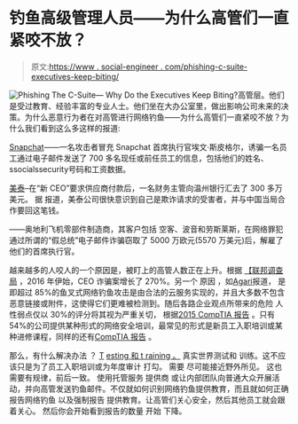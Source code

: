 # 钓鱼高级管理人员——为什么高管们一直紧咬不放？

> 原文:[https://www . social-engineer . com/phishing-c-suite-executives-keep-biting/](https://www.social-engineer.com/phishing-c-suite-executives-keep-biting/)

![Phishing The C-Suite— Why Do the Executives Keep Biting?](../Images/15d999e448aa81bd43c408ce35d7425a.png)高管层。他们是受过教育、经验丰富的专业人士。他们坐在大办公室里，做出影响公司未来的决策。为什么恶意行为者在对高管进行网络钓鱼——为什么高管们一直紧咬不放？为什么我们看到这么多这样的报道:

[Snapchat](https://www.washingtonpost.com/news/the-switch/wp/2016/03/01/the-human-problem-at-the-heart-of-snapchats-employee-data-breach/)——一名攻击者冒充 Snapchat 首席执行官埃文·斯皮格尔，诱骗一名员工通过电子邮件发送了 700 多名现任或前任员工的信息，包括他们的姓名、ssocialssecurity号码和工资数据。

[美泰](https://thenextweb.com/insider/2016/03/29/mattel-nearly-loses-3m-to-a-classic-phishing-scam/)–在“新 CEO”要求供应商付款后，一名财务主管向温州银行汇去了 300 多万美元。 据 报道，美泰公司很快意识到自己是欺诈请求的受害者，并与中国当局合作要回这笔钱。

[](https://www.securityweek.com/austrian-firm-fires-ceo-after-56-million-cyber-scam)——奥地利飞机零部件制造商，其客户包括 空客、波音和劳斯莱斯，在网络罪犯通过所谓的“假总统”电子邮件诈骗窃取了 5000 万欧元(5570 万美元)后，解雇了他们的首席执行官。

越来越多的人咬人的一个原因是，被盯上的高管人数正在上升。根据 [【联邦调查局](https://www.fbi.gov/contact-us/field-offices/phoenix/news/press-releases/fbi-warns-of-dramatic-increase-in-business-e-mail-scams) ，2016 年伊始，CEO 诈骗案增长了 270%。另一个 原因 ，如[Agari](https://www.agari.com/what-is-business-email-compromise-top-phishing-attacks-of-2016/)报道， 是 即超过 85%的鱼叉式网络钓鱼攻击是由合法的云服务实现的，并且大多数不包含恶意链接或附件，这使得它们更难被检测到。随后各路企业观点所带来的危险 人性弱点仅以 30%的评分将其视为严重关切， 根据[2015 CompTIA 报告](https://www.comptia.org/resources/trends-in-information-security-study?c=68096) 。只有 54%的公司提供某种形式的网络安全培训，最常见的形式是新员工入职培训或某种进修课程，同样的还有[CompTIA 报告](https://www.comptia.org/resources/trends-in-information-security-study?c=68096) 。

那么，有什么解决办法 ？ [T](https://www.social-engineer.com/phishing-service/) [esting 和 t raining 。](https://www.social-engineer.com/phishing-as-a-service-phaas/) 真实世界测试和 训练。这不应该只是为了员工入职培训或为年度审计 打勾。 需要 尽可能接近野外所见。 这也需要有规律，前后一致。 使用托管服务 提供商 或让内部团队向普通大众开展活动，并向高管发送钓鱼邮件。不仅就如何识别网络钓鱼提供教育，而且就如何正确报告网络钓鱼 以及强制报告 提供教育。让高管们关心安全，然后其他员工就会跟着关心。 然后你会开始看到报告的数量 开始 下降。